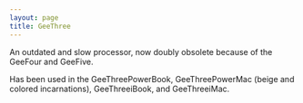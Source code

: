 ```yaml
---
layout: page
title: GeeThree
---
```


An outdated and slow processor, now doubly obsolete because of the GeeFour and GeeFive.

Has been used in the GeeThreePowerBook, GeeThreePowerMac (beige and colored incarnations), GeeThreeiBook, and GeeThreeiMac.


